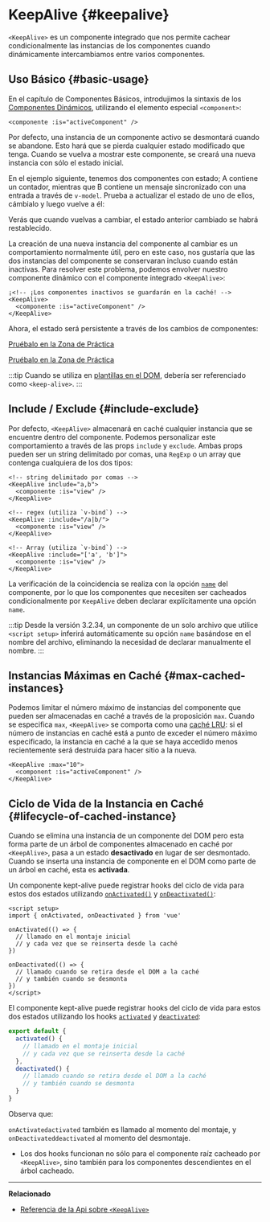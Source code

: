 <script setup>
import SwitchComponent from './keep-alive-demos/SwitchComponent.vue'
</script>

# KeepAlive {#keepalive}

`<KeepAlive>` es un componente integrado que nos permite cachear condicionalmente las instancias de los componentes cuando dinámicamente intercambiamos entre varios componentes.

## Uso Básico {#basic-usage}

En el capítulo de Componentes Básicos, introdujimos la sintaxis de los [Componentes Dinámicos](/guide/essentials/component-basics#dynamic-components), utilizando el elemento especial `<component>`:

```vue-html
<componente :is="activeComponent" />
```

Por defecto, una instancia de un componente activo se desmontará cuando se abandone. Esto hará que se pierda cualquier estado modificado que tenga. Cuando se vuelva a mostrar este componente, se creará una nueva instancia con sólo el estado inicial.

En el ejemplo siguiente, tenemos dos componentes con estado; A contiene un contador, mientras que B contiene un mensaje sincronizado con una entrada a través de `v-model`. Prueba a actualizar el estado de uno de ellos, cámbialo y luego vuelve a él:

<SwitchComponent />

Verás que cuando vuelvas a cambiar, el estado anterior cambiado se habrá restablecido.

La creación de una nueva instancia del componente al cambiar es un comportamiento normalmente útil, pero en este caso, nos gustaría que las dos instancias del componente se conservaran incluso cuando están inactivas. Para resolver este problema, podemos envolver nuestro componente dinámico con el componente integrado `<KeepAlive>`:

```vue-html
¡<!-- ¡Los componentes inactivos se guardarán en la caché! -->
<KeepAlive>
  <componente :is="activeComponent" />
</KeepAlive>
```

Ahora, el estado será persistente a través de los cambios de componentes:

<SwitchComponent use-KeepAlive />

<div class="composition-api">

[Pruébalo en la Zona de Práctica](https://play.vuejs.org/#eNqtUsFOwzAM/RWrl4IGC+cqq2h3RFw495K12YhIk6hJi1DVf8dJSllBaAJxi+2XZz8/j0lhzHboeZIl1NadMA4sd73JKyVaozsHI9hnJqV+feJHmODY6RZS/JEuiL1uTTEXtiREnnINKFeAcgZUqtbKOqj7ruPKwe6s2VVguq4UJXEynAkDx1sjmeMYAdBGDFBLZu2uShre6ioJeaxIduAyp0KZ3oF7MxwRHWsEQmC4bXXDJWbmxpjLBiZ7DwptMUFyKCiJNP/BWUbO8gvnA+emkGKIgkKqRrRWfh+Z8MIWwpySpfbxn6wJKMGV4IuSs0UlN1HVJae7bxYvBuk+2IOIq7sLnph8P9u5DJv5VfpWWLaGqTzwZTCOM/M0IaMvBMihd04ruK+lqF/8Ajxms8EFbCiJxR8khsP6ncQosLWnWV6a/kUf2nqu75Fby04chA0iPftaYryhz6NBRLjdtajpHZTWPio=)

</div>
<div class="options-api">

[Pruébalo en la Zona de Práctica](https://play.vuejs.org/#eNqtU8tugzAQ/JUVl7RKWveMXFTIseofcHHAiawasPxArRD/3rVNSEhbpVUrIWB3x7PM7jAkuVL3veNJmlBTaaFsVraiUZ22sO0alcNedw2s7kmIPHS1ABQLQDEBAMqWvwVQzffMSQuDz1aI6VreWpPCEBtsJppx4wE1s+zmNoIBNLdOt8cIjzut8XAKq3A0NAIY/QNveFEyi8DA8kZJZjlGALQWPVSSGfNYJjVvujIJeaxItuMyo6JVzoJ9VxwRmtUCIdDfNV3NJWam5j7HpPOY8BEYkwxySiLLP1AWkbK4oHzmXOVS9FFOSM3jhFR4WTNfRslcO54nSwJKcCD4RsnZmJJNFPXJEl8t88quOuc39fCrHalsGyWcnJL62apYNoq12UQ8DLEFjCMy+kKA7Jy1XQtPlRTVqx+Jx6zXOJI1JbH4jejg3T+KbswBzXnFlz9Tjes/V/3CjWEHDsL/OYNvdCE8Wu3kLUQEhy+ljh+brFFu)

</div>

:::tip
Cuando se utiliza en [plantillas en el DOM](/guide/essentials/component-basics#in-dom-template-parsing-caveats), debería ser referenciado como `<keep-alive>`.
:::

## Include / Exclude {#include-exclude}

Por defecto, `<KeepAlive>` almacenará en caché cualquier instancia que se encuentre dentro del componente. Podemos personalizar este comportamiento a través de las props `include` y `exclude`. Ambas props pueden ser un string delimitado por comas, una `RegExp` o un array que contenga cualquiera de los dos tipos:

```vue-html
<!-- string delimitado por comas -->
<KeepAlive include="a,b">
  <componente :is="view" />
</KeepAlive>

<!-- regex (utiliza `v-bind`) -->
<KeepAlive :include="/a|b/">
  <componente :is="view" />
</KeepAlive>

<!-- Array (utiliza `v-bind`) -->
<KeepAlive :include="['a', 'b']">
  <componente :is="view" />
</KeepAlive>
```

La verificación de la coincidencia se realiza con la opción [`name`](/api/options-misc#name) del componente, por lo que los componentes que necesiten ser cacheados condicionalmente por `KeepAlive` deben declarar explícitamente una opción `name`.

:::tip
Desde la versión 3.2.34, un componente de un solo archivo que utilice `<script setup>` inferirá automáticamente su opción `name` basándose en el nombre del archivo, eliminando la necesidad de declarar manualmente el nombre.
:::

## Instancias Máximas en Caché {#max-cached-instances}

Podemos limitar el número máximo de instancias del componente que pueden ser almacenadas en caché a través de la proposición `max`. Cuando se especifica `max`, `<KeepAlive>` se comporta como una [caché LRU](<https://en.wikipedia.org/wiki/Cache_replacement_policies#Least_recently_used_(LRU)>): si el número de instancias en caché está a punto de exceder el número máximo especificado, la instancia en caché a la que se haya accedido menos recientemente será destruida para hacer sitio a la nueva.

```vue-html
<KeepAlive :max="10">
  <component :is="activeComponent" />
</KeepAlive>
```

## Ciclo de Vida de la Instancia en Caché {#lifecycle-of-cached-instance}

Cuando se elimina una instancia de un componente del DOM pero esta forma parte de un árbol de componentes almacenado en caché por `<KeepAlive>`, pasa a un estado **desactivado** en lugar de ser desmontado. Cuando se inserta una instancia de componente en el DOM como parte de un árbol en caché, esta es **activada**.

<div class="composition-api">

Un componente kept-alive puede registrar hooks del ciclo de vida para estos dos estados utilizando [`onActivated()`](/api/composition-api-lifecycle#onactivated) y [`onDeactivated()`](/api/composition-api-lifecycle#ondeactivated):

```vue
<script setup>
import { onActivated, onDeactivated } from 'vue'

onActivated(() => {
  // llamado en el montaje inicial
  // y cada vez que se reinserta desde la caché
})

onDeactivated(() => {
  // llamado cuando se retira desde el DOM a la caché
  // y también cuando se desmonta
})
</script>
```

</div>
<div class="options-api">

El componente kept-alive puede registrar hooks del ciclo de vida para estos dos estados utilizando los hooks [`activated`](/api/options-lifecycle#activated) y [`deactivated`](/api/options-lifecycle#deactivated):

```js
export default {
  activated() {
    // llamado en el montaje inicial
    // y cada vez que se reinserta desde la caché
  },
  deactivated() {
    // llamado cuando se retira desde el DOM a la caché
    // y también cuando se desmonta
  }
}
```

</div>

Observa que:

<span class="composition-api">`onActivated`</span><span class="options-api">`activated`</span> también es llamado al momento del montaje, y <span class="composition-api">`onDeactivated`</span><span class="options-api">`deactivated`</span> al momento del desmontaje.

- Los dos hooks funcionan no sólo para el componente raíz cacheado por `<KeepAlive>`, sino también para los componentes descendientes en el árbol cacheado.

---

**Relacionado**

- [Referencia de la Api sobre `<KeepAlive>`](/api/built-in-components#keepalive)
